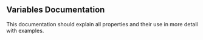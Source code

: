 ## Variables Documentation

This documentation should explain all properties and their use in more detail with examples.
